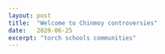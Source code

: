```yaml
---
layout: post
title:  "Welcome to Chinmoy controversies"
date:   2020-06-25
excerpt: "torch schools communities"
---
```

